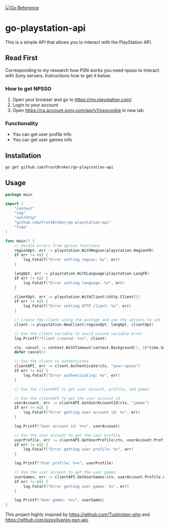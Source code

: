 [![Go Reference](https://pkg.go.dev/badge/github.com/FrostBreker/go-playstation-api.svg)](https://pkg.go.dev/github.com/FrostBreker/go-playstation-api)
# go-playstation-api

This is a simple API that allows you to interact with the PlayStation API.

## Read First
Corresponding to my research how PSN works you need npsso to interact with Sony servers.
Instructions how to get it below.  

### How to get NPSSO

1. Open your browser and go to https://my.playstation.com/
2. Login to your account
3. Open https://ca.account.sony.com/api/v1/ssocookie in new tab

### Functionality
- You can get user profile info
- You can get user games info


## Installation

```bash
go get github.com/FrostBreker/go-playstation-api
```

## Usage

```go
package main

import (
	"context"
	"log"
	"net/http"
	"github.com/FrostBreker/go-playstation-api"
	"time"
)

func main() {
	// Handle errors from option functions
	regionOpt, err := playstation.WithRegion(playstation.RegionFR)
	if err != nil {
		log.Fatalf("Error setting region: %v", err)
	}

	langOpt, err := playstation.WithLanguage(playstation.LangFR)
	if err != nil {
		log.Fatalf("Error setting language: %v", err)
	}

	clientOpt, err := playstation.WithClient(&http.Client{})
	if err != nil {
		log.Fatalf("Error setting HTTP client: %v", err)
	}

	// Create the client using the package and use the options to set the region and lang to fr and use an HTTP client
	client := playstation.NewClient(regionOpt, langOpt, clientOpt)

	// Use the client variable to avoid unused variable error
	log.Printf("Client created: %+v", client)

	ctx, cancel := context.WithTimeout(context.Background(), 10*time.Second)
	defer cancel()

	// Use the client to authenticate
	clientAPI, err := client.Authenticate(ctx, "your-npsso")
	if err != nil {
		log.Fatalf("Error authenticating: %v", err)
	}

	// Use the clientAPI to get user account, profile, and games

	// Use the clientAPI to get the user account id
	userAccount, err := clientAPI.GetUserAccountId(ctx, "james")
	if err != nil {
		log.Fatalf("Error getting user account id: %v", err)
	}

	log.Printf("User account id: %+v", userAccount)

	// Use the user account to get the user profile
	userProfile, err := clientAPI.GetUserProfile(ctx, userAccount.Profile.AccountID)
	if err != nil {
		log.Fatalf("Error getting user profile: %v", err)
	}

	log.Printf("User profile: %+v", userProfile)

	// Use the user account to get the user games
	userGames, err := clientAPI.GetUserGames(ctx, userAccount.Profile.AccountID)
	if err != nil {
		log.Fatalf("Error getting user games: %v", err)
	}

	log.Printf("User games: %+v", userGames)
}
```

This project highly inspired by https://github.com/Tustin/psn-php and https://github.com/sizovilya/go-psn-api.